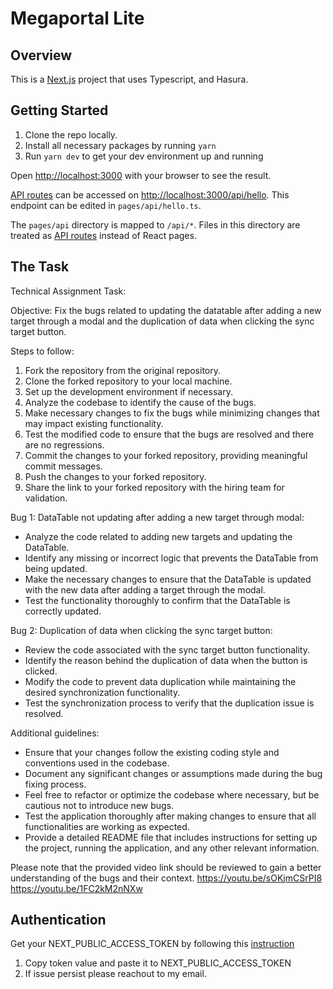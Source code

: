 # Megaportal Lite

## Overview

This is a [Next.js](https://nextjs.org/) project that uses Typescript, and Hasura.

## Getting Started

1. Clone the repo locally.
2. Install all necessary packages by running `yarn`
3. Run `yarn dev` to get your dev environment up and running

Open [http://localhost:3000](http://localhost:3000) with your browser to see the result.

[API routes](https://nextjs.org/docs/api-routes/introduction) can be accessed on [http://localhost:3000/api/hello](http://localhost:3000/api/hello). This endpoint can be edited in `pages/api/hello.ts`.

The `pages/api` directory is mapped to `/api/*`. Files in this directory are treated as [API routes](https://nextjs.org/docs/api-routes/introduction) instead of React pages.

## The Task

Technical Assignment Task:

Objective: Fix the bugs related to updating the datatable after adding a new target through a modal and the duplication of data when clicking the sync target button.

Steps to follow:
1. Fork the repository from the original repository.
2. Clone the forked repository to your local machine.
3. Set up the development environment if necessary.
4. Analyze the codebase to identify the cause of the bugs.
5. Make necessary changes to fix the bugs while minimizing changes that may impact existing functionality.
6. Test the modified code to ensure that the bugs are resolved and there are no regressions.
7. Commit the changes to your forked repository, providing meaningful commit messages.
8. Push the changes to your forked repository.
9. Share the link to your forked repository with the hiring team for validation.

Bug 1: DataTable not updating after adding a new target through modal:
- Analyze the code related to adding new targets and updating the DataTable.
- Identify any missing or incorrect logic that prevents the DataTable from being updated.
- Make the necessary changes to ensure that the DataTable is updated with the new data after adding a target through the modal.
- Test the functionality thoroughly to confirm that the DataTable is correctly updated.

Bug 2: Duplication of data when clicking the sync target button:
- Review the code associated with the sync target button functionality.
- Identify the reason behind the duplication of data when the button is clicked.
- Modify the code to prevent data duplication while maintaining the desired synchronization functionality.
- Test the synchronization process to verify that the duplication issue is resolved.

Additional guidelines:
- Ensure that your changes follow the existing coding style and conventions used in the codebase.
- Document any significant changes or assumptions made during the bug fixing process.
- Feel free to refactor or optimize the codebase where necessary, but be cautious not to introduce new bugs.
- Test the application thoroughly after making changes to ensure that all functionalities are working as expected.
- Provide a detailed README file that includes instructions for setting up the project, running the application, and any other relevant information.

Please note that the provided video link should be reviewed to gain a better understanding of the bugs and their context.
https://youtu.be/sOKjmCSrPI8
https://youtu.be/1FC2kM2nNXw




## Authentication
Get your NEXT_PUBLIC_ACCESS_TOKEN by following this [instruction](https://gist.github.com/vousmeevoyez/f125ad4255086b2ecd7dd1ee2ba26352)
1. Copy token value and paste it to NEXT_PUBLIC_ACCESS_TOKEN
2. If issue persist please reachout to my email.
